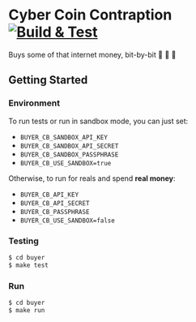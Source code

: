 # Cyber Coin Contraption [![Build & Test](https://github.com/rhargreaves/cyber-coin-contraption/workflows/Build%20&%20Test/badge.svg)](https://github.com/rhargreaves/cyber-coin-contraption/actions?query=workflow%3A%22Build+%26+Test%22 'Build & Test')

Buys some of that internet money, bit-by-bit 💸 💸 💸

## Getting Started

### Environment

To run tests or run in sandbox mode, you can just set:

* `BUYER_CB_SANDBOX_API_KEY`
* `BUYER_CB_SANDBOX_API_SECRET`
* `BUYER_CB_SANDBOX_PASSPHRASE`
* `BUYER_CB_USE_SANDBOX=true`

Otherwise, to run for reals and spend **real money**:

* `BUYER_CB_API_KEY`
* `BUYER_CB_API_SECRET`
* `BUYER_CB_PASSPHRASE`
* `BUYER_CB_USE_SANDBOX=false`

### Testing

```sh
$ cd buyer
$ make test
```

### Run

```sh
$ cd buyer
$ make run
```
